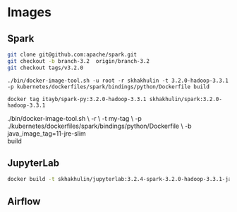 # Images

## Spark
```bash
git clone git@github.com:apache/spark.git
git checkout -b branch-3.2  origin/branch-3.2
git checkout tags/v3.2.0
```

```
./bin/docker-image-tool.sh -u root -r skhakhulin -t 3.2.0-hadoop-3.3.1 -p kubernetes/dockerfiles/spark/bindings/python/Dockerfile build

docker tag itayb/spark-py:3.2.0-hadoop-3.3.1 skhakhulin/spark:3.2.0-hadoop-3.3.1
```

./bin/docker-image-tool.sh \ 
	-r <repo> \ 
	-t my-tag \ 
	-p ./kubernetes/dockerfiles/spark/bindings/python/Dockerfile \ 
	-b java_image_tag=11-jre-slim \
	build

## JupyterLab

```bash
docker build -t skhakhulin/jupyterlab:3.2.4-spark-3.2.0-hadoop-3.3.1-java-11-scala-2.12-python-3.8-v1 .
```

## Airflow


